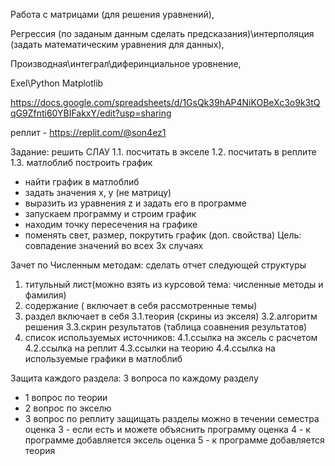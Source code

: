 Работа с матрицами (для решения уравнений),

Регрессия (по заданым данным сделать предсказания)\интерполяция (задать математическим уравнения для данных),

Производная\интеграл\диферинциальное уровнение,

Exel\Python Matplotlib

https://docs.google.com/spreadsheets/d/1GsQk39hAP4NiKOBeXc3o9k3tQqG9Zfnti60YBIFakxY/edit?usp=sharing

реплит - https://replit.com/@son4ez1

Задание: решить СЛАУ
1.1. посчитать в экселе
1.2. посчитать в реплите
1.3. матлоблиб построить график 
- найти график в матлоблиб
- задать значения х, у (не матрицу)
- выразить из уравнения z и задать его в программе
- запускаем программу и строим график
- находим точку пересечения на графике
- поменять свет, размер, покрутить график (доп. свойства)
Цель: совпадение значений во всех 3х случаях

Зачет по Численным методам:
сделать отчет следующей структуры
1. титульный лист(можно взять из курсовой тема: численные методы и фамилия)
2. содержание ( включает в себя рассмотренные темы)
3. раздел включает в себя
   3.1.теория (скрины из экселя)
   3.2.алгоритм решения
   3.3.скрин результатов (таблица соавнения результатов)
4. список используемых источников:
   4.1.ссылка на эксель с расчетом
   4.2.ссылка на реплит
   4.3.ссылки на теорию
   4.4.ссылка на используемые графики в матлоблиб

Защита каждого раздела:
3 вопроса по каждому разделу
- 1 вопрос по теории
- 2 вопрос по экселю
- 3 вопрос по реплиту
защищать разделы можно в течении семестра
оценка 3 - если есть и можете объяснить программу
оценка 4 - к программе добавляется эксель
оценка 5 - к программе добавляется теория
   
   
